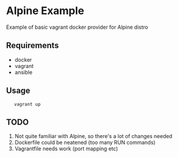 Alpine Example
==============

Example of basic vagrant docker provider for Alpine distro

Requirements
------------

+ docker
+ vagrant
+ ansible

Usage
-----

```
   vagrant up
```

TODO
----

1. Not quite familiar with Alpine, so there's a lot of changes needed
2. Dockerfile could be neatened (too many RUN commands)
3. Vagrantfile needs work (port mapping etc)
